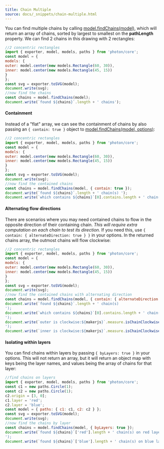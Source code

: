 ```yaml
---
title: Chain Multiple
source: docs/_snippets/chain-multiple.html
---
```


You can find multiple chains by calling [model.findChains(model)](/docs/api/modules/model.md#findchains),
which will return an array of chains, sorted by largest to smallest on the **pathLength** property.
We can find 2 chains in this drawing with 2 rectangles:
```javascript
//2 concentric rectangles
import { exporter, model, models, paths } from 'photon/core';
const model = {
models: {
outer: model.center(new models.Rectangle(60, 30)),
inner: model.center(new models.Rectangle(45, 15))
}
};
const svg = exporter.toSVG(model);
document.write(svg);
//now find the chains
const chains = model.findChains(model);
document.write(`found ${chains}`.length + ' chains');
```

#### Containment

Instead of a "flat" array, we can see the containment of chains by also passing an `{ contain: true }` object to
[model.findChains(model, options)](/docs/api/modules/model.md#findchains):
```javascript
//2 concentric rectangles
import { exporter, model, models, paths } from 'photon/core';
const model = {
models: {
outer: model.center(new models.Rectangle(60, 30)),
inner: model.center(new models.Rectangle(45, 15))
}
};
const svg = exporter.toSVG(model);
document.write(svg);
//now find the contained chains
const chains = model.findChains(model, { contain: true });
document.write(`found ${chains}`.length + ' chain(s) ');
document.write(`which contains ${chains}`[0].contains.length + ' chain(s)');
```

#### Alternating flow directions

There are scenarios where you may need contained chains to flow in the opposite direction of their containing chain.
*This will require extra computation on each chain to test its direction.*
If you need this, use `{ contain: { alternateDirection: true } }` in your options. In the returned chains array,
the outmost chains will flow clockwise:
```javascript
//2 concentric rectangles
import { exporter, model, models, paths } from 'photon/core';
const model = {
models: {
outer: model.center(new models.Rectangle(60, 30)),
inner: model.center(new models.Rectangle(45, 15))
}
};
const svg = exporter.toSVG(model);
document.write(svg);
//now find the contained chains with alternating direction
const chains = model.findChains(model, { contain: { alternateDirection: true } });
document.write(`found ${chains}`.length + ' chain(s)
');
document.write(`which contains ${chains}`[0].contains.length + ' chain(s)
');
document.write(`outer is clockwise:${makerjs}`.measure.isChainClockwise(chains[0]) + '
');
document.write(`inner is clockwise:${makerjs}`.measure.isChainClockwise(chains[0].contains[0]));
```

#### Isolating within layers

You can find chains within layers by passing `{ byLayers: true }` in your options.
This will not return an array, but it will return an object map with keys being the layer names, and values being the
array of chains for that layer:
```javascript
//find chains on layers
import { exporter, model, models, paths } from 'photon/core';
const c1 = new paths.Circle(1);
const c2 = new paths.Circle(1);
c2.origin = [3, 0];
c1.layer = 'red';
c2.layer = 'blue';
const model = { paths: { c1: c1, c2: c2 } };
const svg = exporter.toSVG(model);
document.write(svg);
//now find the chains by layer
const chains = model.findChains(model, { byLayers: true });
document.write(`found ${chains}`['red'].length + ' chain(s) on red layer
');
document.write(`found ${chains}`['blue'].length + ' chain(s) on blue layer');
```
